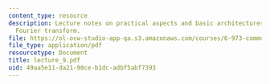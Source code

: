 ```yaml
---
content_type: resource
description: Lecture notes on practical aspects and basic architectures of the fast
  Fourier transform.
file: https://ol-ocw-studio-app-qa.s3.amazonaws.com/courses/6-973-communication-system-design-spring-2006/49aa5e11da2190ceb1dcadbf5abf7393_lecture_9.pdf
file_type: application/pdf
resourcetype: Document
title: lecture_9.pdf
uid: 49aa5e11-da21-90ce-b1dc-adbf5abf7393
---
```

